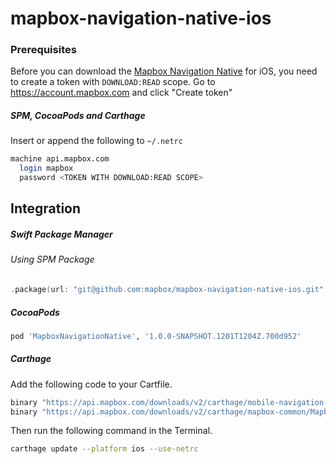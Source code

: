 # mapbox-navigation-native-ios

### Prerequisites

Before you can download the [Mapbox Navigation Native](https://github.com/mapbox/mapbox-navigation-native) for iOS, you need to create a token with `DOWNLOAD:READ` scope.
Go to https://account.mapbox.com and click "Create token"

##### SPM, CocoaPods and Carthage
Insert or append the following to `~/.netrc`

```bash
machine api.mapbox.com
  login mapbox
  password <TOKEN WITH DOWNLOAD:READ SCOPE>
```

## Integration

##### Swift Package Manager

###### Using SPM Package

```swift
.package(url: "git@github.com:mapbox/mapbox-navigation-native-ios.git", from: "1.0.0-SNAPSHOT.1201T1204Z.700d952"),
```

##### CocoaPods

```ruby
pod 'MapboxNavigationNative', '1.0.0-SNAPSHOT.1201T1204Z.700d952'
```

##### Carthage

Add the following code to your Cartfile.

```bash
binary "https://api.mapbox.com/downloads/v2/carthage/mobile-navigation-native/MapboxNavigationNative.json" == 1.0.0-SNAPSHOT.1201T1204Z.700d952
binary "https://api.mapbox.com/downloads/v2/carthage/mapbox-common/MapboxCommon-ios.json" == 24.0.0
```

Then run the following command in the Terminal.
```bash
carthage update --platform ios --use-netrc
```
